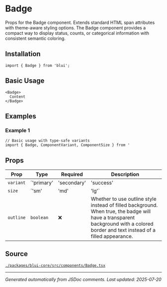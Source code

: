 # Badge

Props for the Badge component. Extends standard HTML span attributes with theme-aware styling options. The Badge component provides a compact way to display status, counts, or categorical information with consistent semantic coloring.

## Installation

```tsx
import { Badge } from 'blui';
```

## Basic Usage

```tsx
<Badge>
  Content
</Badge>
```

## Examples

### Example 1

```tsx
// Basic usage with type-safe variants
import { Badge, ComponentVariant, ComponentSize } from '
```

## Props

| Prop | Type | Required | Description |
|------|------|----------|-------------|
| `variant` | `'primary' | 'secondary' | 'success' | 'warning' | 'error'` | ❌ | Props for the Badge component. Extends standard HTML span attributes with theme-aware styling options. The Badge component provides a compact way to display status, counts, or categorical information with consistent semantic coloring. |
| `size` | `'sm' | 'md' | 'lg'` | ❌ | Size of the badge that affects padding, font size, and overall dimensions. - `sm`: Small badge for compact layouts and inline use - `md`: Medium badge for standard use (default) - `lg`: Large badge for prominent display |
| `outline` | `boolean` | ❌ | Whether to use outline style instead of filled background. When true, the badge will have a transparent background with a colored border and text instead of a filled appearance. |

## Source

[`./packages/blui-core/src/components/Badge.tsx`](../../packages/blui-core/src/components/Badge.tsx)

---

*Generated automatically from JSDoc comments. Last updated: 2025-07-20*
